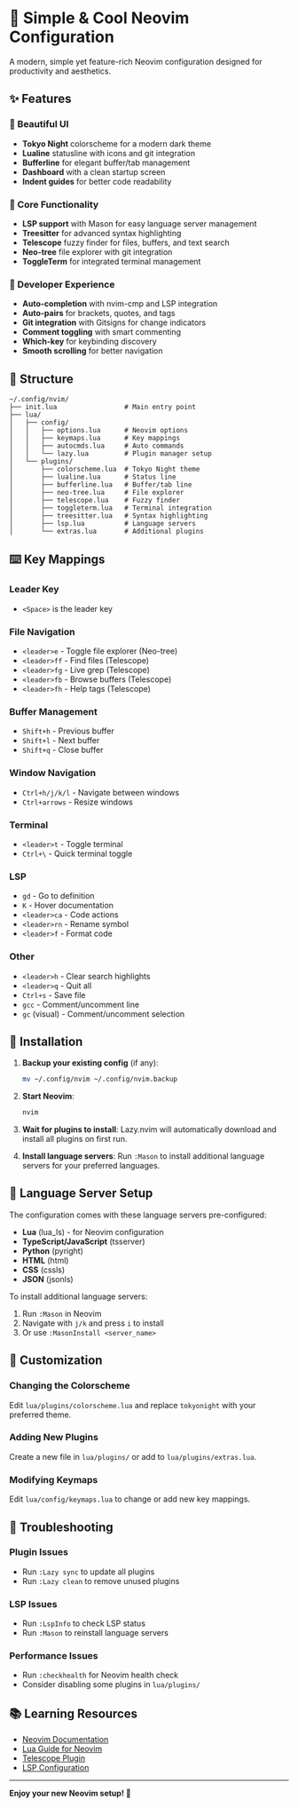 # 🚀 Simple & Cool Neovim Configuration

A modern, simple yet feature-rich Neovim configuration designed for productivity and aesthetics.

## ✨ Features

### 🎨 Beautiful UI
- **Tokyo Night** colorscheme for a modern dark theme
- **Lualine** statusline with icons and git integration
- **Bufferline** for elegant buffer/tab management
- **Dashboard** with a clean startup screen
- **Indent guides** for better code readability

### 🔧 Core Functionality
- **LSP support** with Mason for easy language server management
- **Treesitter** for advanced syntax highlighting
- **Telescope** fuzzy finder for files, buffers, and text search
- **Neo-tree** file explorer with git integration
- **ToggleTerm** for integrated terminal management

### 🎯 Developer Experience
- **Auto-completion** with nvim-cmp and LSP integration
- **Auto-pairs** for brackets, quotes, and tags
- **Git integration** with Gitsigns for change indicators
- **Comment toggling** with smart commenting
- **Which-key** for keybinding discovery
- **Smooth scrolling** for better navigation

## 📁 Structure

```
~/.config/nvim/
├── init.lua                 # Main entry point
├── lua/
│   ├── config/
│   │   ├── options.lua      # Neovim options
│   │   ├── keymaps.lua      # Key mappings
│   │   ├── autocmds.lua     # Auto commands
│   │   └── lazy.lua         # Plugin manager setup
│   └── plugins/
│       ├── colorscheme.lua  # Tokyo Night theme
│       ├── lualine.lua      # Status line
│       ├── bufferline.lua   # Buffer/tab line
│       ├── neo-tree.lua     # File explorer
│       ├── telescope.lua    # Fuzzy finder
│       ├── toggleterm.lua   # Terminal integration
│       ├── treesitter.lua   # Syntax highlighting
│       ├── lsp.lua          # Language servers
│       └── extras.lua       # Additional plugins
```

## ⌨️ Key Mappings

### Leader Key
- `<Space>` is the leader key

### File Navigation
- `<leader>e` - Toggle file explorer (Neo-tree)
- `<leader>ff` - Find files (Telescope)
- `<leader>fg` - Live grep (Telescope)
- `<leader>fb` - Browse buffers (Telescope)
- `<leader>fh` - Help tags (Telescope)

### Buffer Management
- `Shift+h` - Previous buffer
- `Shift+l` - Next buffer
- `Shift+q` - Close buffer

### Window Navigation
- `Ctrl+h/j/k/l` - Navigate between windows
- `Ctrl+arrows` - Resize windows

### Terminal
- `<leader>t` - Toggle terminal
- `Ctrl+\` - Quick terminal toggle

### LSP
- `gd` - Go to definition
- `K` - Hover documentation
- `<leader>ca` - Code actions
- `<leader>rn` - Rename symbol
- `<leader>f` - Format code

### Other
- `<leader>h` - Clear search highlights
- `<leader>q` - Quit all
- `Ctrl+s` - Save file
- `gcc` - Comment/uncomment line
- `gc` (visual) - Comment/uncomment selection

## 🚀 Installation

1. **Backup your existing config** (if any):
   ```bash
   mv ~/.config/nvim ~/.config/nvim.backup
   ```

2. **Start Neovim**:
   ```bash
   nvim
   ```

3. **Wait for plugins to install**: Lazy.nvim will automatically download and install all plugins on first run.

4. **Install language servers**: Run `:Mason` to install additional language servers for your preferred languages.

## 🔧 Language Server Setup

The configuration comes with these language servers pre-configured:
- **Lua** (lua_ls) - for Neovim configuration
- **TypeScript/JavaScript** (tsserver)
- **Python** (pyright)
- **HTML** (html)
- **CSS** (cssls)
- **JSON** (jsonls)

To install additional language servers:
1. Run `:Mason` in Neovim
2. Navigate with `j/k` and press `i` to install
3. Or use `:MasonInstall <server_name>`

## 🎨 Customization

### Changing the Colorscheme
Edit `lua/plugins/colorscheme.lua` and replace `tokyonight` with your preferred theme.

### Adding New Plugins
Create a new file in `lua/plugins/` or add to `lua/plugins/extras.lua`.

### Modifying Keymaps
Edit `lua/config/keymaps.lua` to change or add new key mappings.

## 🐛 Troubleshooting

### Plugin Issues
- Run `:Lazy sync` to update all plugins
- Run `:Lazy clean` to remove unused plugins

### LSP Issues
- Run `:LspInfo` to check LSP status
- Run `:Mason` to reinstall language servers

### Performance Issues
- Run `:checkhealth` for Neovim health check
- Consider disabling some plugins in `lua/plugins/`

## 📚 Learning Resources

- [Neovim Documentation](https://neovim.io/doc/)
- [Lua Guide for Neovim](https://github.com/nanotee/nvim-lua-guide)
- [Telescope Plugin](https://github.com/nvim-telescope/telescope.nvim)
- [LSP Configuration](https://github.com/neovim/nvim-lspconfig)

---

**Enjoy your new Neovim setup! 🎉**
